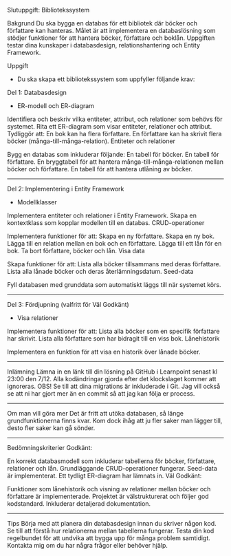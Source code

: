 Slutuppgift: Bibliotekssystem

Bakgrund
Du ska bygga en databas för ett bibliotek där böcker och författare kan hanteras.
Målet är att implementera en databaslösning som stödjer funktioner för att hantera böcker, författare och boklån.
Uppgiften testar dina kunskaper i databasdesign, relationshantering och Entity Framework.

Uppgift
- Du ska skapa ett bibliotekssystem som uppfyller följande krav:

Del 1: Databasdesign
- ER-modell och ER-diagram

Identifiera och beskriv vilka entiteter, attribut, och relationer som behövs för systemet.
Rita ett ER-diagram som visar entiteter, relationer och attribut.
Tydliggör att:
En bok kan ha flera författare.
En författare kan ha skrivit flera böcker (många-till-många-relation).
Entiteter och relationer

Bygg en databas som inkluderar följande:
En tabell för böcker.
En tabell för författare.
En bryggtabell för att hantera många-till-många-relationen mellan böcker och författare.
En tabell för att hantera utlåning av böcker.

--------------------------------------------------------------

Del 2: Implementering i Entity Framework
- Modellklasser

Implementera entiteter och relationer i Entity Framework.
Skapa en kontextklass som kopplar modellen till en databas.
CRUD-operationer

Implementera funktioner för att:
Skapa en ny författare.
Skapa en ny bok.
Lägga till en relation mellan en bok och en författare.
Lägga till ett lån för en bok.
Ta bort författare, böcker och lån.
Visa data

Skapa funktioner för att:
Lista alla böcker tillsammans med deras författare.
Lista alla lånade böcker och deras återlämningsdatum.
Seed-data

Fyll databasen med grunddata som automatiskt läggs till när systemet körs.

-------------------------------------------------------------------

Del 3: Fördjupning (valfritt för Väl Godkänt)
- Visa relationer

Implementera funktioner för att:
Lista alla böcker som en specifik författare har skrivit.
Lista alla författare som har bidragit till en viss bok.
Lånehistorik

Implementera en funktion för att visa en historik över lånade böcker.

-------------------------------------------------------------

Inlämning
Lämna in en länk till din lösning på GitHub i Learnpoint senast kl 23:00 den 7/12.
Alla kodändringar gjorda efter det klockslaget kommer att ignoreras.
OBS! Se till att dina migrations är inkluderade i Git. Jag vill också se att ni har gjort mer än en commit så att jag kan följa er process.

---------------------------------------------------------------

Om man vill göra mer
Det är fritt att utöka databasen, så länge grundfunktionerna finns kvar. Kom dock ihåg att ju fler saker man lägger till, desto fler saker kan gå sönder.

-----------------------------------------------------------------

Bedömningskriterier
Godkänt:

En korrekt databasmodell som inkluderar tabellerna för böcker, författare, relationer och lån.
Grundläggande CRUD-operationer fungerar.
Seed-data är implementerat.
Ett tydligt ER-diagram har lämnats in.
Väl Godkänt:

Funktioner som lånehistorik och visning av relationer mellan böcker och författare är implementerade.
Projektet är välstrukturerat och följer god kodstandard.
Inkluderar detaljerad dokumentation.

------------------------------------------------------------------

Tips
Börja med att planera din databasdesign innan du skriver någon kod.
Se till att förstå hur relationerna mellan tabellerna fungerar.
Testa din kod regelbundet för att undvika att bygga upp för många problem samtidigt.
Kontakta mig om du har några frågor eller behöver hjälp.

